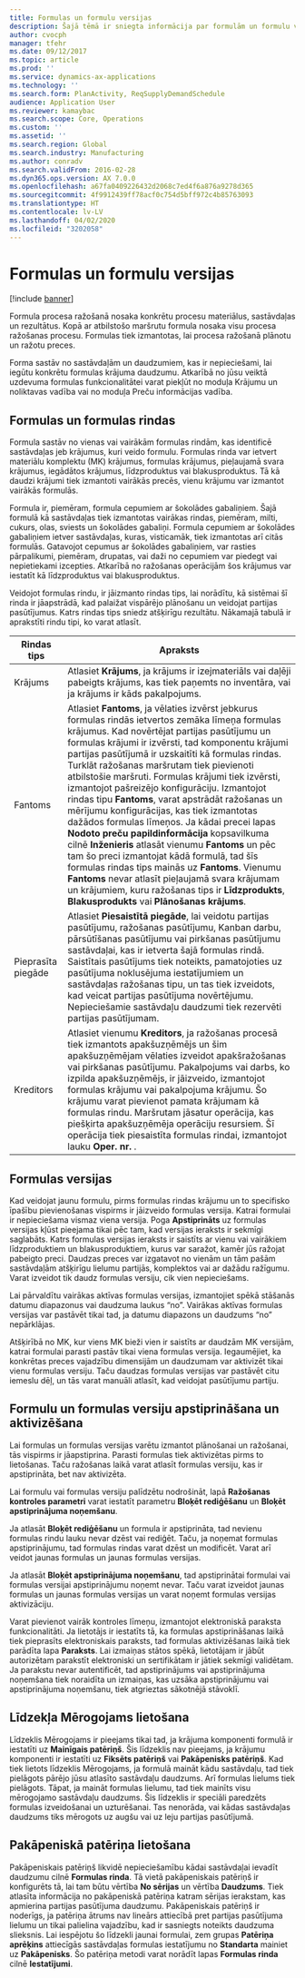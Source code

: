 ```yaml
---
title: Formulas un formulu versijas
description: Šajā tēmā ir sniegta informācija par formulām un formulu versijām. Formula procesa ražošanā nosaka konkrētu procesu materiālus, sastāvdaļas un rezultātus. Formulas tiek izmantotas, lai procesa ražošanā plānotu un ražotu preces.
author: cvocph
manager: tfehr
ms.date: 09/12/2017
ms.topic: article
ms.prod: ''
ms.service: dynamics-ax-applications
ms.technology: ''
ms.search.form: PlanActivity, ReqSupplyDemandSchedule
audience: Application User
ms.reviewer: kamaybac
ms.search.scope: Core, Operations
ms.custom: ''
ms.assetid: ''
ms.search.region: Global
ms.search.industry: Manufacturing
ms.author: conradv
ms.search.validFrom: 2016-02-28
ms.dyn365.ops.version: AX 7.0.0
ms.openlocfilehash: a67fa0409226432d2068c7ed4f6a876a9278d365
ms.sourcegitcommit: 4f9912439ff78acf0c754d5bff972c4b85763093
ms.translationtype: HT
ms.contentlocale: lv-LV
ms.lasthandoff: 04/02/2020
ms.locfileid: "3202058"
---
```

# <a name="formulas-and-formula-versions"></a>Formulas un formulu versijas

[!include [banner](../includes/banner.md)]

Formula procesa ražošanā nosaka konkrētu procesu materiālus, sastāvdaļas un rezultātus. Kopā ar atbilstošo maršrutu formula nosaka visu procesa ražošanas procesu. Formulas tiek izmantotas, lai procesa ražošanā plānotu un ražotu preces.

Forma sastāv no sastāvdaļām un daudzumiem, kas ir nepieciešami, lai iegūtu konkrētu formulas krājuma daudzumu. Atkarībā no jūsu veiktā uzdevuma formulas funkcionalitātei varat piekļūt no moduļa Krājumu un noliktavas vadība vai no moduļa Preču informācijas vadība.

## <a name="formulas-and-formula-lines"></a>Formulas un formulas rindas
Formula sastāv no vienas vai vairākām formulas rindām, kas identificē sastāvdaļas jeb krājumus, kuri veido formulu. Formulas rinda var ietvert materiālu komplektu (MK) krājumus, formulas krājumus, pieļaujamā svara krājumus, iegādātos krājumus, līdzproduktus vai blakusproduktus. Tā kā daudzi krājumi tiek izmantoti vairākās precēs, vienu krājumu var izmantot vairākās formulās.

Formula ir, piemēram, formula cepumiem ar šokolādes gabaliņiem. Šajā formulā kā sastāvdaļas tiek izmantotas vairākas rindas, piemēram, milti, cukurs, olas, sviests un šokolādes gabaliņi. Formula cepumiem ar šokolādes gabaliņiem ietver sastāvdaļas, kuras, visticamāk, tiek izmantotas arī citās formulās. Gatavojot cepumus ar šokolādes gabaliņiem, var rasties pārpalikumi, piemēram, drupatas, vai daži no cepumiem var piedegt vai nepietiekami izcepties. Atkarībā no ražošanas operācijām šos krājumus var iestatīt kā līdzproduktus vai blakusproduktus.

Veidojot formulas rindu, ir jāizmanto rindas tips, lai norādītu, kā sistēmai šī rinda ir jāapstrādā, kad palaižat vispārējo plānošanu un veidojat partijas pasūtījumus. Katrs rindas tips sniedz atšķirīgu rezultātu. Nākamajā tabulā ir aprakstīti rindu tipi, ko varat atlasīt. 

| Rindas tips     | Apraksts  |
|---------------|--------------|
| Krājums          | Atlasiet **Krājums**, ja krājums ir izejmateriāls vai daļēji pabeigts krājums, kas tiek paņemts no inventāra, vai ja krājums ir kāds pakalpojums. |
| Fantoms       | Atlasiet **Fantoms**, ja vēlaties izvērst jebkurus formulas rindās ietvertos zemāka līmeņa formulas krājumus. Kad novērtējat partijas pasūtījumu un formulas krājumi ir izvērsti, tad komponentu krājumi partijas pasūtījumā ir uzskaitīti kā formulas rindas. Turklāt ražošanas maršrutam tiek pievienoti atbilstošie maršruti. Formulas krājumi tiek izvērsti, izmantojot pašreizējo konfigurāciju. Izmantojot rindas tipu **Fantoms**, varat apstrādāt ražošanas un mērījumu konfigurācijas, kas tiek izmantotas dažādos formulas līmeņos. Ja kādai precei lapas **Nodoto preču papildinformācija** kopsavilkuma cilnē **Inženieris** atlasāt vienumu **Fantoms** un pēc tam šo preci izmantojat kādā formulā, tad šīs formulas rindas tips mainās uz **Fantoms**. Vienumu **Fantoms** nevar atlasīt pieļaujamā svara krājumam un krājumiem, kuru ražošanas tips ir **Līdzprodukts**, **Blakusprodukts** vai **Plānošanas krājums**. |
| Pieprasīta piegāde | Atlasiet **Piesaistītā piegāde**, lai veidotu partijas pasūtījumu, ražošanas pasūtījumu, Kanban darbu, pārsūtīšanas pasūtījumu vai pirkšanas pasūtījumu sastāvdaļai, kas ir ietverta šajā formulas rindā. Saistītais pasūtījums tiek noteikts, pamatojoties uz pasūtījuma noklusējuma iestatījumiem un sastāvdaļas ražošanas tipu, un tas tiek izveidots, kad veicat partijas pasūtījuma novērtējumu. Nepieciešamie sastāvdaļu daudzumi tiek rezervēti partijas pasūtījumam. |
| Kreditors        | Atlasiet vienumu **Kreditors**, ja ražošanas procesā tiek izmantots apakšuzņēmējs un šim apakšuzņēmējam vēlaties izveidot apakšražošanas vai pirkšanas pasūtījumu. Pakalpojums vai darbs, ko izpilda apakšuzņēmējs, ir jāizveido, izmantojot formulas krājumu vai pakalpojuma krājumu. Šo krājumu varat pievienot pamata krājumam kā formulas rindu. Maršrutam jāsatur operācija, kas piešķirta apakšuzņēmēja operāciju resursiem. Šī operācija tiek piesaistīta formulas rindai, izmantojot lauku **Oper. nr.** . |

## <a name="formula-versions"></a>Formulas versijas
Kad veidojat jaunu formulu, pirms formulas rindas krājumu un to specifisko īpašību pievienošanas vispirms ir jāizveido formulas versija. Katrai formulai ir nepieciešama vismaz viena versija. Poga **Apstiprināts** uz formulas versijas kļūst pieejama tikai pēc tam, kad versijas ieraksts ir sekmīgi saglabāts. Katrs formulas versijas ieraksts ir saistīts ar vienu vai vairākiem līdzproduktiem un blakusproduktiem, kurus var saražot, kamēr jūs ražojat pabeigto preci. Daudzas preces var izgatavot no vienām un tām pašām sastāvdaļām atšķirīgu lielumu partijās, komplektos vai ar dažādu ražīgumu. Varat izveidot tik daudz formulas versiju, cik vien nepieciešams.

Lai pārvaldītu vairākas aktīvas formulas versijas, izmantojiet spēkā stāšanās datumu diapazonus vai daudzuma laukus “no”. Vairākas aktīvas formulas versijas var pastāvēt tikai tad, ja datumu diapazons un daudzums “no” nepārklājas.

Atšķirībā no MK, kur viens MK bieži vien ir saistīts ar daudzām MK versijām, katrai formulai parasti pastāv tikai viena formulas versija. Iegaumējiet, ka konkrētas preces vajadzību dimensijām un daudzumam var aktivizēt tikai vienu formulas versiju. Taču daudzas formulas versijas var pastāvēt citu iemeslu dēļ, un tās varat manuāli atlasīt, kad veidojat pasūtījumu partiju.

## <a name="approve-and-activate-formulas-and-formula-versions"></a>Formulu un formulas versiju apstiprināšana un aktivizēšana
Lai formulas un formulas versijas varētu izmantot plānošanai un ražošanai, tās vispirms ir jāapstiprina. Parasti formulas tiek aktivizētas pirms to lietošanas. Taču ražošanas laikā varat atlasīt formulas versiju, kas ir apstiprināta, bet nav aktivizēta.

Lai formulu vai formulas versiju palīdzētu nodrošināt, lapā **Ražošanas kontroles parametri** varat iestatīt parametru **Bloķēt rediģēšanu** un **Bloķēt apstiprinājuma noņemšanu**.

Ja atlasāt **Bloķēt rediģēšanu** un formula ir apstiprināta, tad nevienu formulas rindu lauku nevar dzēst vai rediģēt. Taču, ja noņemat formulas apstiprinājumu, tad formulas rindas varat dzēst un modificēt. Varat arī veidot jaunas formulas un jaunas formulas versijas.

Ja atlasāt **Bloķēt apstiprinājuma noņemšanu**, tad apstiprinātai formulai vai formulas versijai apstiprinājumu noņemt nevar. Taču varat izveidot jaunas formulas un jaunas formulas versijas un varat noņemt formulas versijas aktivizāciju.

Varat pievienot vairāk kontroles līmeņu, izmantojot elektroniskā paraksta funkcionalitāti. Ja lietotājs ir iestatīts tā, ka formulas apstiprināšanas laikā tiek pieprasīts elektroniskais paraksts, tad formulas aktivizēšanas laikā tiek parādīta lapa **Paraksts**. Lai izmaiņas stātos spēkā, lietotājam ir jābūt autorizētam parakstīt elektroniski un sertifikātam ir jātiek sekmīgi validētam. Ja parakstu nevar autentificēt, tad apstiprinājums vai apstiprinājuma noņemšana tiek noraidīta un izmaiņas, kas uzsāka apstiprinājumu vai apstiprinājuma noņemšanu, tiek atgrieztas sākotnējā stāvoklī.

## <a name="use-the-scalable-feature"></a>Līdzekļa Mērogojams lietošana
Līdzeklis Mērogojams ir pieejams tikai tad, ja krājuma komponenti formulā ir iestatīti uz **Mainīgais patēriņš**. Šis līdzeklis nav pieejams, ja krājumu komponenti ir iestatīti uz **Fiksēts patēriņš** vai **Pakāpenisks patēriņš**. Kad tiek lietots līdzeklis Mērogojams, ja formulā maināt kādu sastāvdaļu, tad tiek pielāgots pārējo jūsu atlasīto sastāvdaļu daudzums. Arī formulas lielums tiek pielāgots. Tāpat, ja maināt formulas lielumu, tad tiek mainīts visu mērogojamo sastāvdaļu daudzums. Šis līdzeklis ir speciāli paredzēts formulas izveidošanai un uzturēšanai. Tas nenorāda, vai kādas sastāvdaļas daudzums tiks mērogots uz augšu vai uz leju partijas pasūtījumā.

## <a name="use-step-consumption"></a>Pakāpeniskā patēriņa lietošana
Pakāpeniskais patēriņš likvidē nepieciešamību kādai sastāvdaļai ievadīt daudzumu cilnē **Formulas rinda**. Tā vietā pakāpeniskais patēriņš ir konfigurēts tā, lai tam būtu vērtība **No sērijas** un vērtība **Daudzums**. Tiek atlasīta informācija no pakāpeniskā patēriņa katram sērijas ierakstam, kas apmierina partijas pasūtījuma daudzumu. Pakāpeniskais patēriņš ir noderīgs, ja patēriņa ātrums nav lineārs attiecībā pret partijas pasūtījuma lielumu un tikai palielina vajadzību, kad ir sasniegts noteikts daudzuma slieksnis. Lai iespējotu šo līdzekli jaunai formulai, zem grupas **Patēriņa aprēķins** attiecīgās sastāvdaļas formulas iestatījumu no **Standarta** mainiet uz **Pakāpenisks**. Šo patēriņa metodi varat norādīt lapas **Formulas rinda** cilnē **Iestatījumi**.
